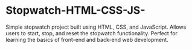 # Stopwatch-HTML-CSS-JS-
Simple stopwatch project built using HTML, CSS, and JavaScript. Allows users to start, stop, and reset the stopwatch functionality. Perfect for learning the basics of front-end and back-end web development.
